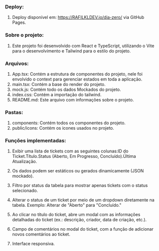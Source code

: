 ### Deploy:

1. Deploy disponível em: https://RAFILKLDEV.io/dia-zero/ via GitHub Pages.

### Sobre o projeto:

1. Este projeto foi desenvolvido com React e TypeScript, utilizando o Vite para o desenvolvimento e Tailwind para o estilo do projeto.

### Arquivos:

1. App.tsx: Contém a estrutura de componentes do projeto, nele foi envolvido o context para gerenciar estados em toda a aplicação.
2. main.tsx: Contém a base do render do projeto.
3. mock.js: Contém todo os dados Mockados do projeto.
4. index.css: Contém a importação do tailwind.
5. README.md: Este arquivo com informações sobre o projeto.

### Pastas:

1. components: Contém todos os componentes do projeto.
2. public/icons: Contém os icones usados no projeto.

### Funções implementadas:

1. Exibir uma lista de tickets com as seguintes colunas:ID do Ticket.Título.Status (Aberto, Em Progresso, Concluído).Última Atualização.

2. Os dados podem ser estáticos ou gerados dinamicamente (JSON mockado).

3. Filtro por status da tabela para mostrar apenas tickets com o status selecionado.

4. Alterar o status de um ticket por meio de um dropdown diretamente na tabela. Exemplo: Alterar de "Aberto" para "Concluído."

5. Ao clicar no título do ticket, abre um modal com as informações detalhadas do ticket (ex.: descrição, criador, data de criação, etc.).

6. Campo de comentários no modal do ticket, com a função de adicionar novos comentários ao ticket.

7. Interface responsiva.
